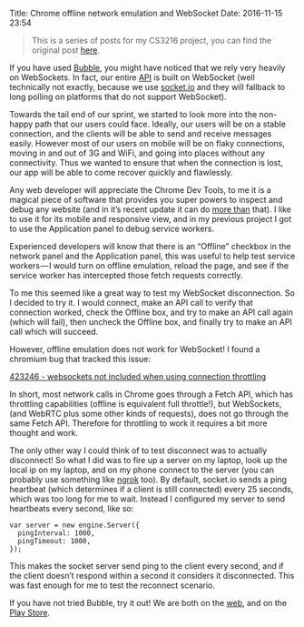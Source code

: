 Title: Chrome offline network emulation and WebSocket
Date: 2016-11-15 23:54

> This is a series of posts for my CS3216 project, you can find the original post [here](https://medium.com/@ngzhian/chrome-offline-network-emulation-and-websocket-6ecc914e2308#.xvqzgk53z).

If you have used [Bubble](http://getbubblechat.com/), you might have noticed that we rely very heavily on WebSockets. In fact, our entire [API](https://github.com/CS3216-Bubble/bubble) is built on WebSocket (well technically not exactly, because we use [socket.io](http://socket.io/) and they will fallback to long polling on platforms that do not support WebSocket).

Towards the tail end of our sprint, we started to look more into the non-happy path that our users could face. Ideally, our users will be on a stable connection, and the clients will be able to send and receive messages easily. However most of our users on mobile will be on flaky connections, moving in and out of 3G and WiFi, and going into places without any connectivity. Thus we wanted to ensure that when the connection is lost, our app will be able to come recover quickly and flawlessly.

Any web developer will appreciate the Chrome Dev Tools, to me it is a magical piece of software that provides you super powers to inspect and debug any website (and in it’s recent update it can do [more than](https://www.youtube.com/watch?v=HF1luRD4Qmk) that). I like to use it for its mobile and responsive view, and in my previous project I got to use the Application panel to debug service workers.

Experienced developers will know that there is an “Offline” checkbox in the network panel and the Application panel, this was useful to help test service workers — I would turn on offline emulation, reload the page, and see if the service worker has intercepted those fetch requests correctly.

To me this seemed like a great way to test my WebSocket disconnection. So I decided to try it. I would connect, make an API call to verify that connection worked, check the Offline box, and try to make an API call again (which will fail), then uncheck the Offline box, and finally try to make an API call which will succeed.

However, offline emulation does not work for WebSocket! I found a chromium bug that tracked this issue:

[423246 - websockets not included when using connection throttling](https://bugs.chromium.org/p/chromium/issues/detail?id=423246)

In short, most network calls in Chrome goes through a Fetch API, which has throttling capabilities (offline is equivalent full throttle!), but WebSockets, (and WebRTC plus some other kinds of requests), does not go through the same Fetch API. Therefore for throttling to work it requires a bit more thought and work.

The only other way I could think of to test disconnect was to actually disconnect! So what I did was to fire up a server on my laptop, look up the local ip on my laptop, and on my phone connect to the server (you can probably use something like [ngrok](https://ngrok.com/) too). By default, socket.io sends a ping heartbeat (which determines if a client is still connected) every 25 seconds, which was too long for me to wait. Instead I configured my server to send heartbeats every second, like so:

```
var server = new engine.Server({
  pingInterval: 1000,
  pingTimeout: 1000,
});
```

This makes the socket server send ping to the client every second, and if the client doesn’t respond within a second it considers it disconnected. This was fast enough for me to test the reconnect scenario.

If you have not tried Bubble, try it out! We are both on the [web](http://app.bubble.com/), and on the [Play Store](https://play.google.com/store/apps/details?id=com.bubblers.bubble).
